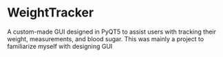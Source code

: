 # WeightTracker

A custom-made GUI designed in PyQT5 to assist users with tracking their weight, measurements, and blood sugar.
This was mainly a project to familiarize myself with designing GUI
